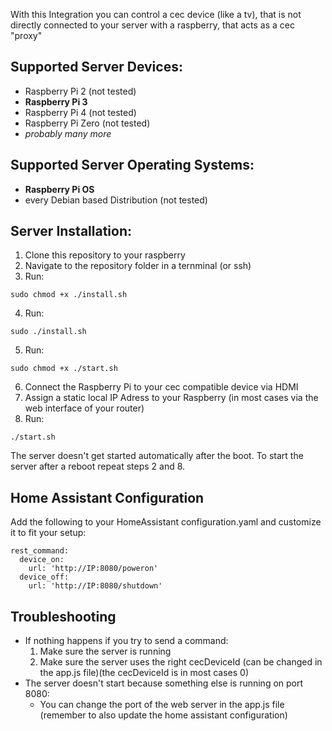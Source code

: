 With this Integration you can control a cec device (like a tv), that is not directly connected to your server with a raspberry, that acts as a cec "proxy"

## Supported Server Devices:
- Raspberry Pi 2 (not tested)
- __Raspberry Pi 3__
- Raspberry Pi 4 (not tested)
- Raspberry Pi Zero (not tested)
- *probably many more*

## Supported Server Operating Systems:
- __Raspberry Pi OS__
- every Debian based Distribution (not tested) 

## Server Installation:
1. Clone this repository to your raspberry
2. Navigate to the repository folder in a ternminal (or ssh)
3. Run:
```
sudo chmod +x ./install.sh
```
4. Run:
```
sudo ./install.sh
```
5. Run:
```
sudo chmod +x ./start.sh
```
6. Connect the Raspberry Pi to your cec compatible device via HDMI
7. Assign a static local IP Adress to your Raspberry (in most cases via the web interface of your router)
8. Run:
```
./start.sh
```

The server doesn't get started automatically after the boot.
To start the server after a reboot repeat steps 2 and 8.

## Home Assistant Configuration
Add the following to your HomeAssistant configuration.yaml and customize it to fit your setup:

```
rest_command:
  device_on:
    url: 'http://IP:8080/poweron'
  device_off:
    url: 'http://IP:8080/shutdown'
```

## Troubleshooting
- If nothing happens if you try to send a command:
  1. Make sure the server is running
  2. Make sure the server uses the right cecDeviceId (can be changed in the app.js file)(the cecDeviceId is in most cases 0)
- The server doesn't start because something else is running on port 8080:
  - You can change the port of the web server in the app.js file (remember to also update the home assistant configuration)
